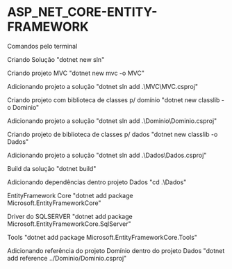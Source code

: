 # ASP_NET_CORE-ENTITY-FRAMEWORK

Comandos pelo terminal

Criando Solução 
"dotnet new sln"

Criando projeto MVC
"dotnet new mvc -o MVC"

Adicionando projeto a solução
"dotnet sln add .\MVC\MVC.csproj"

Criando projeto com biblioteca de classes p/ domínio
"dotnet new classlib -o Dominio"

Adicionando projeto a solução
"dotnet sln add .\Dominio\Dominio.csproj"

Criando projeto de biblioteca de classes p/ dados
"dotnet new classlib -o Dados"

Adicionando projeto a solução
"dotnet sln add .\Dados\Dados.csproj"

Build da solução
"dotnet build"

Adicionando dependências dentro projeto Dados
"cd .\Dados\"

  EntityFramework Core 
  "dotnet add package Microsoft.EntityFrameworkCore"

  Driver do SQLSERVER
  "dotnet add package Microsoft.EntityFrameworkCore.SqlServer"

  Tools
  "dotnet add package Microsoft.EntityFrameworkCore.Tools"
  
  Adicionando referência do projeto Domínio dentro do projeto Dados
  "dotnet add reference ../Dominio/Dominio.csproj"
